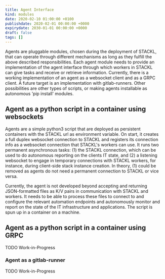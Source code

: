 ```yaml
---
title: Agent Interface
kind: modules
date: 2020-02-10 01:00:00 +0100
publishdate: 2020-02-01 00:00:00 +0000
expirydate: 2030-01-01 00:00:00 +0000
draft: false
tags: []
---
```


Agents are pluggable modules, chosen during the deployment of STACKL, that can operate through different mechanisms as long as they fulfill the above described responsibilities.
Each agent module needs to provide an implementation of the agent interface through which workers in STACKL can give tasks and receive or retrieve information.
Currently, there is a working implementation of an agent as a websocket client and as a GRPC client.
A future target is an implementation with gitlab-runners.
Other possibilities are other types of scripts, or making agents installable as autonomous 'pip install' modules.

## Agent as a python script in a container using websockets

Agents are a simple python3 script that are deployed as persistent containers with the STACKL url as environment variable.
On start, it  creates a full duplex websocket connection to STACKL and registers its connection info as a websocket connection that STACKL's workers can use.
It runs two permanent asynchronous tasks: (1) the STACKL connection, which can be used to do autonomous reporting on the clients IT state, and (2) a listening websocket to engage in temporary connections with STACKL workers, for instance, during client-side stack instance creation.
In theory, (1) could be removed as  agents do not need a permanent connection to STACKL or vice versa.

Currently, the agent is not developed beyond accepting and returning JSON-formatted files as K/V pairs in communication with STACKL and workers.
It needs to be able to process these files to connect to and configure the relevant automation endpoints and autonomously monitor and report on the state of the IT infrastructure and applications.
The script is spun up in a container on a machine.

## Agent as a python script in a container using GRPC

TODO Work-in-Progress

### Agent as a gitlab-runner

TODO Work-in-Progress

<!-- Samy:
Een beetje meer uitleg van waar het idee komt om Gitlab runners te gebruiken als proxies initieel.(in plaats dat de connectie gebeurt met websockets is het via de GitLab API)
de proxy is momenteel geschreven in Python met libraries welke niet meer maintained zijn, deze zou herschreven moeten worden in Python of Golang.
De functionele requirements zijn
- connecties leggen met Stackl met een http proxy
- live volgen van logs van de deployment
- per invocation een pod aanmaken op Kubernetes, deze volgen(zie logs hierboven) en daarna verwijderen(met jobs zou dit automatisch kunnen gebeuren misschien)
- update playbook om de proxy op te zetten
- update container image van de proxy
- ondersteuning proxy tag om individuele proxies te selecteren
Voor GitLab runners hebben we dit allemaal al:
- logs met filebeat
- kubernetes executor maakt pods aan
- ondersteunt http proxies
- ondersteuning runner tags om individuele proxies te selecteren
- playbook voor deployment van Gitlab Runner en Gitlab
wat extra geschreven zou moeten worden is de proxy interface en de implementatie voor GitLab die de Gitlab API aanspreken(create project from skeleton, run pipeline with variables https://docs.gitlab.com/ee/api/pipelines.html#create-a-new-pipeline ) -->
